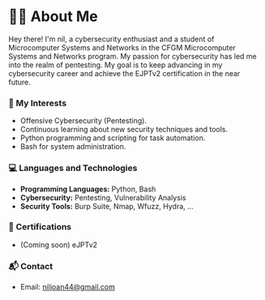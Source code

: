 # 🧑‍🎓 About Me

Hey there! I'm nil, a cybersecurity enthusiast and a student of Microcomputer Systems and Networks in the CFGM Microcomputer Systems and Networks program. My passion for cybersecurity has led me into the realm of pentesting. My goal is to keep advancing in my cybersecurity career and achieve the EJPTv2 certification in the near future.


### 🎯 My Interests

- Offensive Cybersecurity (Pentesting).
- Continuous learning about new security techniques and tools.
- Python programming and scripting for task automation.
- Bash for system administration.

  
### 💻 Languages and Technologies

- **Programming Languages:** Python, Bash
- **Cybersecurity:** Pentesting, Vulnerability Analysis
- **Security Tools:** Burp Suite, Nmap, Wfuzz, Hydra, ...

### 🏅 Certifications

- (Coming soon) eJPTv2
 
### 📬 Contact
- Email: niljoan44@gmail.com
